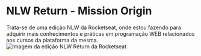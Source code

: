 # NLW Return - Mission Origin
Trata-se de uma edição NLW da Rocketseat, onde estou fazendo para adquirir mais conhecimentos e práticas em programação WEB relacionados aos cursos da plataforma da mesma.<br>
<img src="../Img/NLW Return.jpg" alt="Imagem da edição NLW Return da Rocketseat"><a href=""></a>
